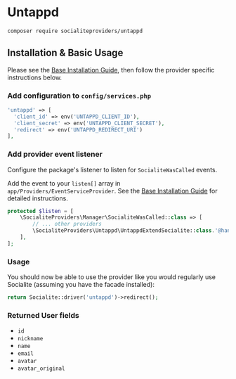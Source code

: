 # Untappd

```bash
composer require socialiteproviders/untappd
```

## Installation & Basic Usage

Please see the [Base Installation Guide](https://socialiteproviders.com/usage/), then follow the provider specific instructions below.

### Add configuration to `config/services.php`

```php
'untappd' => [    
  'client_id' => env('UNTAPPD_CLIENT_ID'),  
  'client_secret' => env('UNTAPPD_CLIENT_SECRET'),  
  'redirect' => env('UNTAPPD_REDIRECT_URI') 
],
```

### Add provider event listener

Configure the package's listener to listen for `SocialiteWasCalled` events.

Add the event to your `listen[]` array in `app/Providers/EventServiceProvider`. See the [Base Installation Guide](https://socialiteproviders.com/usage/) for detailed instructions.

```php
protected $listen = [
    \SocialiteProviders\Manager\SocialiteWasCalled::class => [
        // ... other providers
        \SocialiteProviders\Untappd\UntappdExtendSocialite::class.'@handle',
    ],
];
```

### Usage

You should now be able to use the provider like you would regularly use Socialite (assuming you have the facade installed):

```php
return Socialite::driver('untappd')->redirect();
```

### Returned User fields

- ``id``
- ``nickname``
- ``name``
- ``email``
- ``avatar``
- ``avatar_original``
